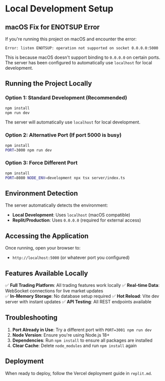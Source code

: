 # Local Development Setup

## macOS Fix for ENOTSUP Error

If you're running this project on macOS and encounter the error:
```
Error: listen ENOTSUP: operation not supported on socket 0.0.0.0:5000
```

This is because macOS doesn't support binding to `0.0.0.0` on certain ports. The server has been configured to automatically use `localhost` for local development.

## Running the Project Locally

### Option 1: Standard Development (Recommended)
```bash
npm install
npm run dev
```
The server will automatically use `localhost` for local development.

### Option 2: Alternative Port (If port 5000 is busy)
```bash
npm install
PORT=3000 npm run dev
```

### Option 3: Force Different Port
```bash
npm install
PORT=8080 NODE_ENV=development npx tsx server/index.ts
```

## Environment Detection

The server automatically detects the environment:
- **Local Development**: Uses `localhost` (macOS compatible)
- **Replit/Production**: Uses `0.0.0.0` (required for external access)

## Accessing the Application

Once running, open your browser to:
- `http://localhost:5000` (or whatever port you configured)

## Features Available Locally

✅ **Full Trading Platform**: All trading features work locally
✅ **Real-time Data**: WebSocket connections for live market updates  
✅ **In-Memory Storage**: No database setup required
✅ **Hot Reload**: Vite dev server with instant updates
✅ **API Testing**: All REST endpoints available

## Troubleshooting

1. **Port Already in Use**: Try a different port with `PORT=3001 npm run dev`
2. **Node Version**: Ensure you're using Node.js 18+ 
3. **Dependencies**: Run `npm install` to ensure all packages are installed
4. **Clear Cache**: Delete `node_modules` and run `npm install` again

## Deployment

When ready to deploy, follow the Vercel deployment guide in `replit.md`.
